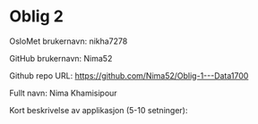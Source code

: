 Oblig 2
=======
OsloMet brukernavn: nikha7278

GitHub brukernavn: Nima52

Github repo URL: https://github.com/Nima52/Oblig-1---Data1700

Fullt navn: Nima Khamisipour

Kort beskrivelse av applikasjon (5-10 setninger):